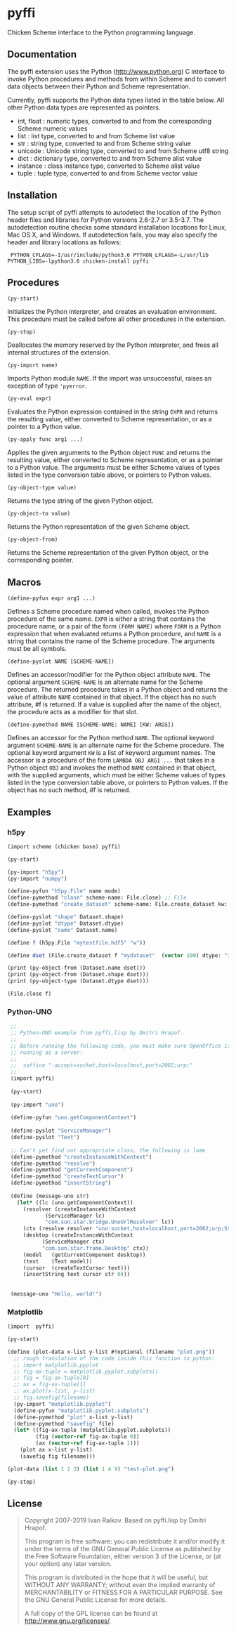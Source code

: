 # pyffi

Chicken Scheme interface to the Python programming language.

## Documentation


The pyffi extension uses the Python (http://www.python.org) C
interface to invoke Python procedures and methods from within Scheme
and to convert data objects between their Python and Scheme
representation.

Currently, pyffi supports the Python data types listed in the
table below. All other Python data types are represented as pointers.

- int, float : numeric types, converted to and from the corresponding Scheme numeric values
- list : list type, converted to and from Scheme list value
- str : string type, converted to and from Scheme string value
- unicode : Unicode string type, converted to and from Scheme utf8 string
- dict : dictionary type, converted to and from Scheme alist value
- instance : class instance type, converted to Scheme alist value
- tuple : tuple type, converted to and from Scheme vector value

## Installation

The setup script of pyffi attempts to autodetect the location of the
Python header files and libraries for Python versions 2.6-2.7 or
3.5-3.7. The autodetection routine checks some standard installation
locations for Linux, Mac OS X, and Windows. If autodetection fails,
you may also specify the header and library locations as follows:

```
 PYTHON_CFLAGS=-I/usr/include/python3.6 PYTHON_LFLAGS=-L/usr/lib PYTHON_LIBS=-lpython3.6 chicken-install pyffi
```

## Procedures


`(py-start)`

Initializes the Python interpreter, and creates an evaluation
environment. This procedure must be called before all other procedures
in the extension.

`(py-stop)`

Deallocates the memory reserved by the Python interpreter, and frees
all internal structures of the extension.

`(py-import name)`

Imports Python module `NAME`. If the import was unsuccessful, raises
an exception of type `'pyerror`.


`(py-eval expr)`

Evaluates the Python expression contained in the string `EXPR` and
returns the resulting value, either converted to Scheme
representation, or as a pointer to a Python value.

`(py-apply func arg1 ...)`

Applies the given arguments to the Python object `FUNC` and returns
the resulting value, either converted to Scheme representation, or as
a pointer to a Python value. The arguments must be either Scheme
values of types listed in the type conversion table above, or pointers
to Python values.

`(py-object-type value)`

Returns the type string of the given Python object.

`(py-object-to value)`

Returns the Python representation of the given Scheme object.

`(py-object-from)`

Returns the Scheme representation of the given Python object, or the corresponding pointer.


## Macros


`(define-pyfun expr arg1 ...)`

Defines a Scheme procedure named when called, invokes the Python
procedure of the same name. `EXPR` is either a string that contains
the procedure name, or a pair of the form `(FORM NAME)` where `FORM`
is a Python expression that when evaluated returns a Python procedure,
and `NAME` is a string that contains the name of the Scheme
procedure. The arguments must be all symbols.



`(define-pyslot NAME [SCHEME-NAME])`

Defines an accessor/modifier for the Python object attribute
`NAME`. The optional argument `SCHEME-NAME` is an alternate name
for the Scheme procedure. The returned procedure takes in a Python
object and returns the value of attribute `NAME` contained in that
object. If the object has no such attribute, #f is returned. If a
value is supplied after the name of the object, the procedure acts as
a modifier for that slot.



`(define-pymethod NAME [SCHEME-NAME: NAME] [KW: ARGS])`

Defines an accessor for the Python method `NAME`. The optional keyword
argument `SCHEME-NAME` is an alternate name for the Scheme
procedure. The optional keyword argument `KW` is a list of keyword
argument names. The accessor is a procedure of the form `LAMBDA OBJ
ARG1 ...` that takes in a Python object `OBJ` and invokes the method
`NAME` contained in that object, with the supplied arguments, which
must be either Scheme values of types listed in the type conversion
table above, or pointers to Python values. If the object has no such
method, #f is returned.



## Examples

### h5py

```scheme
(import scheme (chicken base) pyffi)

(py-start)

(py-import "h5py")
(py-import "numpy")

(define-pyfun "h5py.File" name mode)
(define-pymethod "close" scheme-name: File.close) ;; File
(define-pymethod "create_dataset" scheme-name: File.create_dataset kw: (dtype)) ;; File

(define-pyslot "shape" Dataset.shape)
(define-pyslot "dtype" Dataset.dtype)
(define-pyslot "name" Dataset.name)

(define f (h5py.File "mytestfile.hdf5" "w"))

(define dset (File.create_dataset f "mydataset"  (vector 100) dtype: "i"))

(print (py-object-from (Dataset.name dset)))
(print (py-object-from (Dataset.shape dset)))
(print (py-object-type (Dataset.dtype dset)))

(File.close f)
```

### Python-UNO

```scheme
 ;;
 ;; Python-UNO example from pyffi.lisp by Dmitri Hrapof.
 ;;
 ;; Before running the following code, you must make sure OpenOffice is
 ;; running as a server:
 ;;
 ;;  soffice "-accept=socket,host=localhost,port=2002;urp;"
 ;;
 (import pyffi)
 
 (py-start)
 
 (py-import "uno")
 
 (define-pyfun "uno.getComponentContext")
 
 (define-pyslot "ServiceManager")
 (define-pyslot "Text")
 
 ;; Can't yet find out appropriate class, the following is lame
 (define-pymethod "createInstanceWithContext")
 (define-pymethod "resolve")
 (define-pymethod "getCurrentComponent")
 (define-pymethod "createTextCursor")
 (define-pymethod "insertString")
 
 (define (message-uno str)
   (let* ((lc (uno.getComponentContext))
 	 (resolver (createInstanceWithContext 
 		    (ServiceManager lc)
 		    "com.sun.star.bridge.UnoUrlResolver" lc))
 	 (ctx (resolve resolver "uno:socket,host=localhost,port=2002;urp;StarOffice.ComponentContext"))
 	 (desktop (createInstanceWithContext 
 		   (ServiceManager ctx)
 		   "com.sun.star.frame.Desktop" ctx))
 	 (model   (getCurrentComponent desktop))
 	 (text    (Text model))
 	 (cursor  (createTextCursor text)))
     (insertString text cursor str 0)))
 
 
 (message-uno "Hello, world!")
``` 
### Matplotlib

```scheme
(import  pyffi)

(py-start)

(define (plot-data x-list y-list #!optional (filename "plot.png"))
  ;; rough translation of the code inside this function to python:
  ;; import matplotlib.pyplot
  ;; fig-ax-tuple = matplotlib.pyplot.subplots()
  ;; fig = fig-ax-tuple[0]
  ;; ax = fig-ax-tuple[1]
  ;; ax.plot(x-list, y-list)
  ;; fig.savefig(filename)
  (py-import "matplotlib.pyplot")
  (define-pyfun "matplotlib.pyplot.subplots")
  (define-pymethod "plot" x-list y-list)
  (define-pymethod "savefig" file)
  (let* ((fig-ax-tuple (matplotlib.pyplot.subplots))
         (fig (vector-ref fig-ax-tuple 0))
         (ax (vector-ref fig-ax-tuple 1)))
    (plot ax x-list y-list)
    (savefig fig filename)))

(plot-data (list 1 2 3) (list 1 4 9) "test-plot.png")

(py-stop)
``` 

## License

>
> Copyright 2007-2019 Ivan Raikov. Based on pyffi.lisp by Dmitri Hrapof.
> 
> This program is free software: you can redistribute it and/or modify
> it under the terms of the GNU General Public License as published by
> the Free Software Foundation, either version 3 of the License, or (at
> your option) any later version.
> 
> This program is distributed in the hope that it will be useful, but
> WITHOUT ANY WARRANTY; without even the implied warranty of
> MERCHANTABILITY or FITNESS FOR A PARTICULAR PURPOSE.  See the GNU
> General Public License for more details.
> 
> A full copy of the GPL license can be found at
> <http://www.gnu.org/licenses/>.

